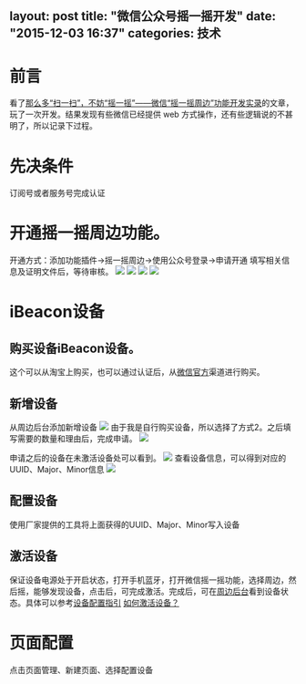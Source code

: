 layout: post
title: "微信公众号摇一摇开发"
date: "2015-12-03 16:37"
categories: 技术
---
# 前言
看了[那么多“扫一扫”，不妨“摇一摇”——微信“摇一摇周边”功能开发实录](http://yalishizhude.github.io/2015/11/17/shake-nearby/?hmsr=toutiao.io&utm_medium=toutiao.io&utm_source=toutiao.io)的文章，玩了一次开发。结果发现有些微信已经提供 web 方式操作，还有些逻辑说的不甚明了，所以记录下过程。
# 先决条件
订阅号或者服务号完成认证
# 开通摇一摇周边功能。
开通方式：添加功能插件->摇一摇周边->使用公众号登录->申请开通
填写相关信息及证明文件后，等待审核。
![](http://7xnhcl.com1.z0.glb.clouddn.com/yao-1.png)
![](http://7xnhcl.com1.z0.glb.clouddn.com/yao-2.png)
![](http://7xnhcl.com1.z0.glb.clouddn.com/yao-3.png)
![](http://7xnhcl.com1.z0.glb.clouddn.com/yao-4.png)

# iBeacon设备
## 购买设备iBeacon设备。
这个可以从淘宝上购买，也可以通过认证后，从[微信官方](https://zb.weixin.qq.com/nearby/html/guide/buyDeviceGuide.html)渠道进行购买。

## 新增设备
从周边后台添加新增设备
![](http://7xnhcl.com1.z0.glb.clouddn.com/yao-5.png)
由于我是自行购买设备，所以选择了方式2。之后填写需要的数量和理由后，完成申请。
![](http://7xnhcl.com1.z0.glb.clouddn.com/yao-6.png)

申请之后的设备在未激活设备处可以看到。
![](http://7xnhcl.com1.z0.glb.clouddn.com/yao-7.png)
查看设备信息，可以得到对应的UUID、Major、Minor信息
![](http://7xnhcl.com1.z0.glb.clouddn.com/yao-8.png)

## 配置设备
使用厂家提供的工具将上面获得的UUID、Major、Minor写入设备

## 激活设备
保证设备电源处于开启状态，打开手机蓝牙，打开微信摇一摇功能，选择周边，然后摇，能够发现设备，点击后，可完成激活。完成后，可在[周边后台](https://zb.weixin.qq.com/nearby/html/device/manage.html)看到设备状态。具体可以参考[设备配置指引](https://zb.weixin.qq.com/nearby/instruction.xhtml?section=4) [如何激活设备？](https://zb.weixin.qq.com/nearby/instruction.xhtml?section=5)
# 页面配置
点击页面管理、新建页面、选择配置设备
